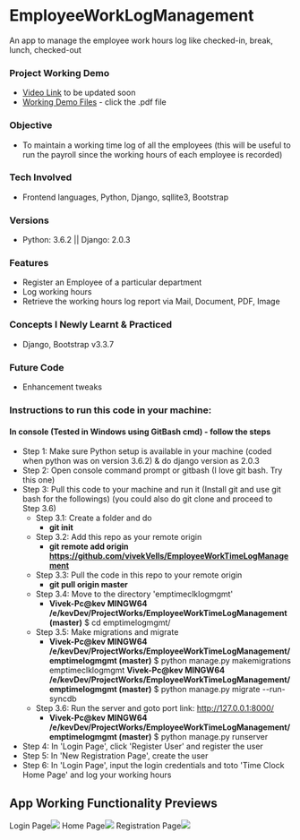 # EmployeeWorkLogManagement
An app to manage the employee work hours log like checked-in, break, lunch, checked-out
### Project Working Demo
- [Video Link]() to be updated soon
- [Working Demo Files](https://github.com/vivekVells/EmployeeWorkTimeLogManagement/tree/master/demo) - click the .pdf file
### Objective
- To maintain a working time log of all the employees (this will be useful to run the payroll since the working hours of each employee is recorded)
### Tech Involved 
- Frontend languages, Python, Django, sqllite3, Bootstrap
### Versions
- Python: 3.6.2 || Django: 2.0.3
### Features
- Register an Employee of a particular department
- Log working hours
- Retrieve the working hours log report via Mail, Document, PDF, Image
### Concepts I Newly Learnt & Practiced
- Django, Bootstrap v3.3.7
### Future Code
- Enhancement tweaks
### Instructions to run this code in your machine:
#### In console (Tested in Windows using GitBash cmd) - follow the steps
- Step 1: Make sure Python setup is available in your machine (coded when python was on version 3.6.2) & do django version as 2.0.3
- Step 2: Open console command prompt or gitbash (I love git bash. Try this one)
- Step 3: Pull this code to your machine and run it (Install git and use git bash for the followings) (you could also do git clone and proceed to Step 3.6)
  - Step 3.1: Create a folder and do 
    - **git init**
  - Step 3.2: Add this repo as your remote origin 
    - **git remote add origin https://github.com/vivekVells/EmployeeWorkTimeLogManagement**
  - Step 3.3: Pull the code in this repo to your remote origin 
    - **git pull origin master**   
  - Step 3.4: Move to the directory 'emptimeclklogmgmt'
    - **Vivek-Pc@kev MINGW64 /e/kevDev/ProjectWorks/EmployeeWorkTimeLogManagement (master)**
      $ cd emptimelogmgmt/      
  - Step 3.5: Make migrations and migrate
    - **Vivek-Pc@kev MINGW64 /e/kevDev/ProjectWorks/EmployeeWorkTimeLogManagement/emptimelogmgmt (master)**
      $ python manage.py makemigrations emptimeclklogmgmt
      **Vivek-Pc@kev MINGW64 /e/kevDev/ProjectWorks/EmployeeWorkTimeLogManagement/emptimelogmgmt (master)**
      $ python manage.py migrate --run-syncdb
  - Step 3.6: Run the server and goto port link: http://127.0.0.1:8000/
    - **Vivek-Pc@kev MINGW64 /e/kevDev/ProjectWorks/EmployeeWorkTimeLogManagement/emptimelogmgmt (master)**
      $ python manage.py runserver
- Step 4: In 'Login Page', click 'Register User' and register the user
- Step 5: In 'New Registration Page', create the user
- Step 6: In 'Login Page', input the login credentials and toto 'Time Clock Home Page' and log your working hours 
  
## App Working Functionality Previews
Login Page![](https://github.com/vivekVells/EmployeeWorkTimeLogManagement/blob/master/memories/v1.1%20-%20Login%20Page.png)
Home Page![](https://github.com/vivekVells/EmployeeWorkTimeLogManagement/blob/master/memories/v1.1%20-%20Home%20Page.png)
Registration Page![](https://github.com/vivekVells/EmployeeWorkTimeLogManagement/blob/master/memories/v1.0%20-%20Registration%20Page.png)
